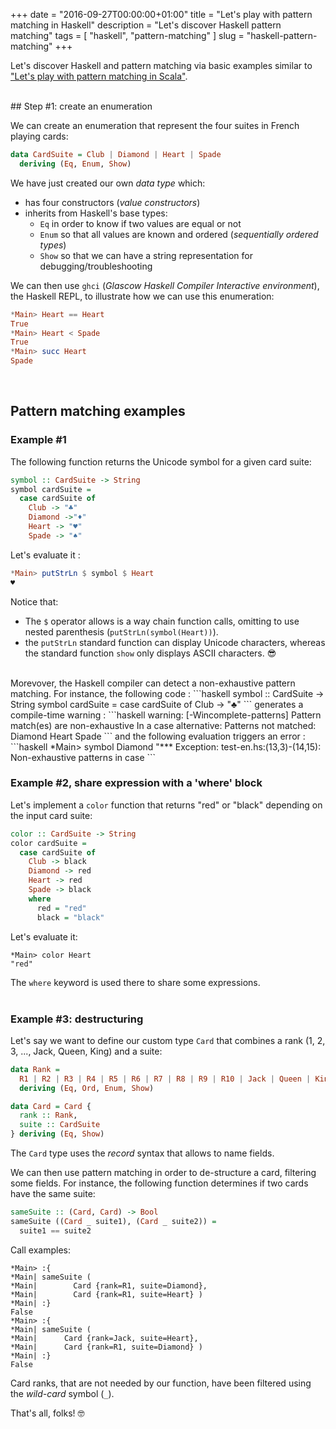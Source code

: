 +++
date = "2016-09-27T00:00:00+01:00"
title = "Let's play with pattern matching in Haskell"
description = "Let's discover Haskell pattern matching"
tags = [ "haskell", "pattern-matching" ]
slug = "haskell-pattern-matching"
+++

Let's discover Haskell and pattern matching via basic examples similar to ["Let's play with pattern matching in Scala"](https://nicokosi.github.io/scala-pattern-matching-en.html).

<br/>
## Step #1: create an enumeration


We can create an enumeration that represent the four suites in French playing cards:

```haskell
data CardSuite = Club | Diamond | Heart | Spade
  deriving (Eq, Enum, Show)
```
We have just created our own _data type_ which:

* has four constructors (_value constructors_)
* inherits from Haskell's base types:
    * `Eq` in order to know if two values are equal or not
    * `Enum` so that all values are known and ordered (_sequentially ordered types_)
    * `Show` so that we can have a string representation for debugging/troubleshooting


We can then use `ghci` (_Glascow Haskell Compiler Interactive environment_), the Haskell REPL, to illustrate how we can use this enumeration:
```haskell
*Main> Heart == Heart
True
*Main> Heart < Spade
True
*Main> succ Heart
Spade
```

<br/>

## Pattern matching examples

### Example #1

The following function returns the Unicode symbol for a given card suite:
```haskell
symbol :: CardSuite -> String
symbol cardSuite =
  case cardSuite of
    Club -> "♣"
    Diamond ->"♦"
    Heart -> "♥"
    Spade -> "♠"
```
Let's evaluate it :
```haskell
*Main> putStrLn $ symbol $ Heart
♥
```

Notice that:

* The `$` operator allows is a way chain function calls, omitting to use nested parenthesis (`putStrLn(symbol(Heart))`).
* the `putStrLn` standard function can display Unicode characters, whereas the standard function `show` only displays ASCII characters. 😎

<br/>
Morevover, the Haskell compiler can detect a non-exhaustive pattern matching. For instance, the following code :
```haskell
symbol :: CardSuite -> String
symbol cardSuite =
  case cardSuite of
    Club -> "♣"
```
generates a compile-time warning :
```haskell
warning: [-Wincomplete-patterns]
    Pattern match(es) are non-exhaustive
    In a case alternative:
        Patterns not matched:
            Diamond
            Heart
            Spade
```
and the following evaluation triggers an error :
```haskell
*Main> symbol Diamond
"*** Exception: test-en.hs:(13,3)-(14,15): Non-exhaustive patterns in case
```

<br/>

### Example #2, share expression with a 'where' block

Let's implement a `color` function that returns "red" or "black" depending on the input card suite:

```haskell
color :: CardSuite -> String
color cardSuite =
  case cardSuite of
    Club -> black
    Diamond -> red
    Heart -> red
    Spade -> black
    where
      red = "red"
      black = "black"
```

Let's evaluate it:
```
*Main> color Heart
"red"
```

The `where` keyword is used there to share some expressions.
<br/>
<br/>

### Example #3: destructuring

Let's say we want to define our custom type `Card` that combines a rank (1, 2, 3, ..., Jack, Queen, King) and a suite:

```haskell
data Rank =
  R1 | R2 | R3 | R4 | R5 | R6 | R7 | R8 | R9 | R10 | Jack | Queen | King
  deriving (Eq, Ord, Enum, Show)

data Card = Card {
  rank :: Rank,
  suite :: CardSuite
} deriving (Eq, Show)
```
The `Card` type uses the _record_ syntax that allows to name fields.

We can then use pattern matching in order to de-structure a card, filtering some fields.
For instance, the following function determines if two cards have the same suite:

```haskell
sameSuite :: (Card, Card) -> Bool
sameSuite ((Card _ suite1), (Card _ suite2)) =
  suite1 == suite2
```

Call examples:
```
*Main> :{
*Main| sameSuite (
*Main|        Card {rank=R1, suite=Diamond},
*Main|        Card {rank=R1, suite=Heart} )
*Main| :}
False
*Main> :{
*Main| sameSuite (
*Main|      Card {rank=Jack, suite=Heart},
*Main|      Card {rank=R1, suite=Diamond} )
*Main| :}
False
```

Card ranks, that are not needed by our function, have been filtered using the _wild-card_ symbol (`_`).

That's all, folks! 🤓
